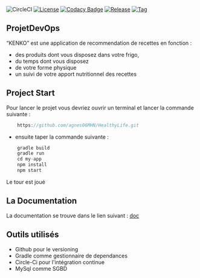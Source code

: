 ![CircleCI](https://img.shields.io/circleci/build/github/manissa005/ProjetDevops/develop)
[![License](https://img.shields.io/github/license/manissa005/ProjetDevops?label=license)](LICENSE)
[![Codacy Badge](https://app.codacy.com/project/badge/Grade/dca43cff57c34f45a2ef85f77c67fe3b)](https://www.codacy.com/gh/manissa005/ProjetDevops/dashboard?utm_source=github.com&amp;utm_medium=referral&amp;utm_content=manissa005/ProjetDevops&amp;utm_campaign=Badge_Grade)
[![Release](https://img.shields.io/github/v/release/manissa005/ProjetDevops?include_prereleases)](build.gradle)
[![Tag](https://img.shields.io/github/v/tag/manissa005/ProjetDevops)](build.gradle)






## ProjetDevOps

“KENKO” est une application de recommendation de recettes en fonction :
- des produits dont vous disposez dans votre frigo,
- du temps dont vous disposez
- de votre forme physique
- un suivi de votre apport nutritionnel des recettes


## Project Start

Pour lancer le projet vous devriez ouvrir un terminal et lancer la commande suivante :

```java
    https://github.com/agnes06MHN/HealthyLife.git
```

- ensuite taper la commande suivante :

```java 
    gradle build
    gradle run
    cd my-app
    npm install
    npm start
```
Le tour est joué

## La Documentation
La documentation se trouve dans le lien suivant : [doc](https://github.com/manissa005/ProjetDevops/blob/develop/DocKenko.pdf)

## Outils utilisés
- Github pour le versioning
- Gradle comme gestionnaire de dependances
- Circle-Ci pour l'intégration continue
- MySql comme SGBD
